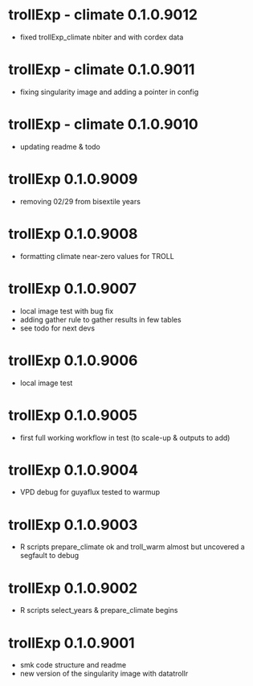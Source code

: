 # trollExp - climate 0.1.0.9012

- fixed trollExp_climate nbiter and with cordex data

# trollExp - climate 0.1.0.9011

- fixing singularity image and adding a pointer in config

# trollExp - climate 0.1.0.9010

- updating readme & todo

# trollExp 0.1.0.9009

- removing 02/29 from bisextile years

# trollExp 0.1.0.9008

- formatting climate near-zero values for TROLL

# trollExp 0.1.0.9007

- local image test with bug fix
- adding gather rule to gather results in few tables
- see todo for next devs

# trollExp 0.1.0.9006

- local image test

# trollExp 0.1.0.9005

- first full working workflow in test (to scale-up & outputs to add)

# trollExp 0.1.0.9004

- VPD debug for guyaflux tested to warmup

# trollExp 0.1.0.9003

-   R scripts prepare_climate ok and troll_warm almost but uncovered a segfault to debug

# trollExp 0.1.0.9002

-   R scripts select_years & prepare_climate begins

# trollExp 0.1.0.9001

-   smk code structure and readme
-   new version of the singularity image with datatrollr
